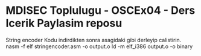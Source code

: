 # MDISEC Toplulugu - OSCEx04 - Ders Icerik Paylasim reposu
String encoder
Kodu indirdikten sonra asagidaki gibi derleyip calistirin.
nasm -f elf stringencoder.asm -o output.o
ld -m elf_i386 output.o -o binary
